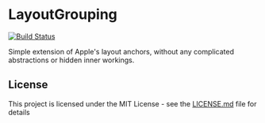 # LayoutGrouping

[![Build Status](https://travis-ci.com/stuaustin/LayoutGrouping.svg?branch=master)](https://travis-ci.com/stuaustin/LayoutGrouping)

Simple extension of Apple's layout anchors, without any complicated abstractions or hidden inner workings.

## License

This project is licensed under the MIT License - see the [LICENSE.md](LICENSE.md) file for details
